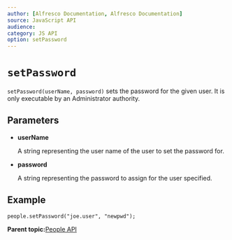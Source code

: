 ```yaml
---
author: [Alfresco Documentation, Alfresco Documentation]
source: JavaScript API
audience: 
category: JS API
option: setPassword
---
```


# `setPassword`

`setPassword(userName, password)` sets the password for the given user. It is only executable by an Administrator authority.

## Parameters

-   **userName**

    A string representing the user name of the user to set the password for.

-   **password**

    A string representing the password to assign for the user specified.


## Example

```
people.setPassword("joe.user", "newpwd");
```

**Parent topic:**[People API](../references/API-JS-People.md)

